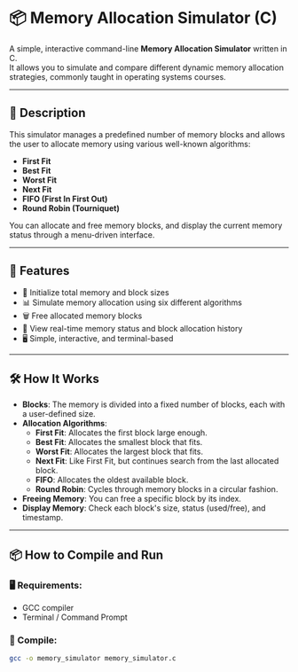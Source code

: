 # 📦 Memory Allocation Simulator (C)

A simple, interactive command-line **Memory Allocation Simulator** written in C.  
It allows you to simulate and compare different dynamic memory allocation strategies, commonly taught in operating systems courses.

---

## 📖 Description

This simulator manages a predefined number of memory blocks and allows the user to allocate memory using various well-known algorithms:

- **First Fit**
- **Best Fit**
- **Worst Fit**
- **Next Fit**
- **FIFO (First In First Out)**
- **Round Robin (Tourniquet)**

You can allocate and free memory blocks, and display the current memory status through a menu-driven interface.

---

## 🚀 Features

- 📏 Initialize total memory and block sizes
- 📊 Simulate memory allocation using six different algorithms
- 🗑️ Free allocated memory blocks
- 📝 View real-time memory status and block allocation history
- 🖥️ Simple, interactive, and terminal-based

---

## 🛠️ How It Works

- **Blocks**: The memory is divided into a fixed number of blocks, each with a user-defined size.
- **Allocation Algorithms**:
  - **First Fit**: Allocates the first block large enough.
  - **Best Fit**: Allocates the smallest block that fits.
  - **Worst Fit**: Allocates the largest block that fits.
  - **Next Fit**: Like First Fit, but continues search from the last allocated block.
  - **FIFO**: Allocates the oldest available block.
  - **Round Robin**: Cycles through memory blocks in a circular fashion.
- **Freeing Memory**: You can free a specific block by its index.
- **Display Memory**: Check each block's size, status (used/free), and timestamp.

---

## 📦 How to Compile and Run

### 🖥️ Requirements:
- GCC compiler
- Terminal / Command Prompt

### 📝 Compile:
```bash
gcc -o memory_simulator memory_simulator.c
